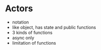# Actors

- notation
- like object, has state and public functions
- 3 kinds of functions
- async only
- limitation of functions



